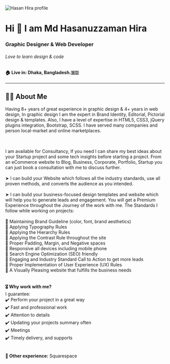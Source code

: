 <img src="https://iili.io/7i0b1I.jpg" alt="Hasan Hira profile" />

<!-- Intro part -->
# Hi 👋 I am Md Hasanuzzaman Hira #
### Graphic Designer &amp; Web Developer ###
###### Love to learn design &amp; code ######
#### 🏠 Live in: Dhaka, Bangladesh.🇧🇩 ####
---
## 👨‍💻 About Me ##
Having 8+ years of great experience in graphic design &amp; 4+ years in web design, In graphic design I am the expert in Brand Identity, Editorial, Pictorial design &amp; templates. Also, I have a level of expertise in HTML5, CSS3, jQuery plugins integration, Bootstrap, SCSS. I have served many companies and person local-market and online marketplaces.

[this was after SCSS:, WordPress, WooCommerce, Web Design, Web Development. And also have great knowledge in javaScript, Php, Mysqli.]: #

<br /><br />
I am available for Consultancy, If you need I can share my best ideas about your Startup project and some tech insights before starting a project. From an eCommerce website to Blog, Business, Corporate, Portfolio, Startup you can just book a consultation with me to discuss further.
<br /><br />
➤ I can build your Website which follows all the industry standards, use all proven methods, and converts the audience as you intended.
<br /><br />
➤ I can build your business-focused design templates and website which will help you to generate leads and engagement. You will get a Premium Experience throughout the Journey of the work with me. The Standards I follow while working on projects:  
<br />
🔘 Maintaining Brand Guideline (color, font, brand aesthetics)<br />
🔘 Applying Typography Rules<br />
🔘 Applying the Hierarchy Rules<br />
🔘 Applying the Contrast Rule throughout the site<br />
🔘 Proper Padding, Margin, and Negative spaces<br />
🔘 Responsive all devices including mobile phone<br />
🔘 Search Engine Optimization (SEO) friendly<br />
🔘 Engaging and Industry Standard Call to Action to get more leads<br />
🔘 Proper Implementation of User Experience (UX) Rules<br />
🔘 A Visually Pleasing website that fulfills the business needs<br />
<br /><br />
**🎖️ Why work with me?**<br />
I guarantee:  
✔️ Perform your project in a great way  
✔️ Fast and professional work  
✔️ Attention to details  
✔️ Updating your projects summary often  
✔️ Meetings  
✔️ Timely delivery, and supports  
<br /><br />
**💠 Other experience:** Squarespace
<br />
<!--
**HasanHira/HasanHira** is a ✨ _special_ ✨ repository because its `README.md` (this file) appears on your GitHub profile.

Here are some ideas to get you started:

- 🔭 I’m currently working on ...
- 🌱 I’m currently learning ...
- 👯 I’m looking to collaborate on ...
- 🤔 I’m looking for help with ...
- 💬 Ask me about ...
- 📫 How to reach me: ...
- 😄 Pronouns: ...
- ⚡ Fun fact: ...
-->
